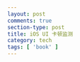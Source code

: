 ```yaml
---
layout: post
comments: true
section-type: post
title: iOS UI 卡顿监测
category: tech
tags: [ 'book' ]
---
```

### 